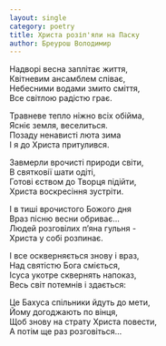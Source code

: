 ```yaml
---
layout: single
category: poetry
title: Христа розіп'яли на Паску
author: Бреурош Володимир
---
```


Надворі весна заплітає життя,  
Квітневим ансамблем співає,  
Небесними водами змито сміття,  
Все світлою радістю грає.  
  
Травневе тепло ніжно всіх обійма,  
Ясніє земля, веселиться.  
Позаду ненависті люта зима  
І я до Христа притулився.  
  
Завмерли врочисті природи світи,  
В святковії шати одіті,  
Готові єством до Творця підійти,  
Христа воскресіння зустріти.  
  
І в тиші врочистого Божого дня  
Враз пісню весни обриває...   
Людей розговілих п’яна гульня -  
Христа у собі розпинає.  
  
І все оскверняється знову і враз,  
Над святістю Бога сміється,  
Ісуса укотре сквернять напоказ,  
Весь світ потемнів і здається:  
  
Це Бахуса спільники йдуть до мети,  
Йому догоджають по вінця,  
Щоб знову на страту Христа повести,  
А потім ще раз розговіться...   

